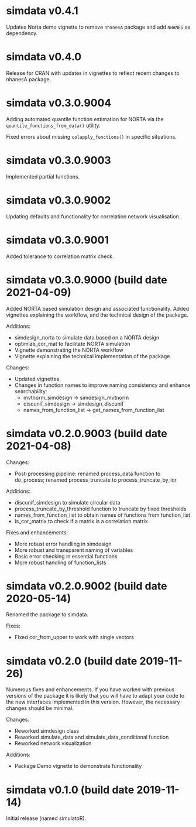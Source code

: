 # simdata v0.4.1
Updates Norta demo vignette to remove `nhanesA` package and add `NHANES` 
as dependency. 

# simdata v0.4.0
Release for CRAN with updates in vignettes to reflect recent changes to nhanesA
package.

# simdata v0.3.0.9004
Adding automated quantile function estimation for NORTA via the 
`quantile_functions_from_data()` utility.

Fixed errors about missing `colapply_functions()` in specific situations.

# simdata v0.3.0.9003
Implemented partial functions.

# simdata v0.3.0.9002
Updating defaults and functionality for correlation network visualisation.

# simdata v0.3.0.9001
Added tolerance to correlation matrix check.

# simdata v0.3.0.9000 (build date 2021-04-09)
Added NORTA based simulation design and associated functionality. Added
vignettes explaining the workflow, and the technical design of the package.
 
Additions: 

- simdesign_norta to simulate data based on a NORTA design
- optimize_cor_mat to facilitate NORTA simulation
- Vignette demonstrating the NORTA workflow
- Vignette explaining the technical implementation of the package

Changes: 

- Updated vignettes
- Changes in function names to improve naming consistency and enhance 
    searchability: 
    - mvtnorm_simdesign -> simdesign_mvtnorm 
    - discunif_simdesign -> simdesign_discunif
    - names_from_function_list -> get_names_from_function_list

# simdata v0.2.0.9003 (build date 2021-04-08)
Changes:

- Post-processing pipeline: renamed process_data function to 
    do_process; renamed process_truncate to process_truncate_by_iqr
    
Additions:

- discunif_simdesign to simulate circular data
- process_truncate_by_threshold function to truncate by fixed thresholds
- names_from_function_list to obtain names of functions from function_list
- is_cor_matrix to check if a matrix is a correlation matrix

Fixes and enhancements:

- More robust error handling in simdesign
- More robust and transparent naming of variables
- Basic error checking in essential functions
- More robust handling of function_lists

# simdata v0.2.0.9002 (build date 2020-05-14)
Renamed the package to simdata. 

Fixes:

- Fixed cor_from_upper to work with single vectors

# simdata v0.2.0 (build date 2019-11-26)
Numerous fixes and enhancements. If you have worked with previous versions of 
the package it is likely that you will have to adapt your code to the new
interfaces implemented in this version. However, the necessary changes should be 
minimal.

Changes:

- Reworked simdesign class
- Reworked simulate_data and simulate_data_conditional function
- Reworked network visualization

Additions: 

- Package Demo vignette to demonstrate functionality

# simdata v0.1.0 (build date 2019-11-14)
Initial release (named simulatoR).